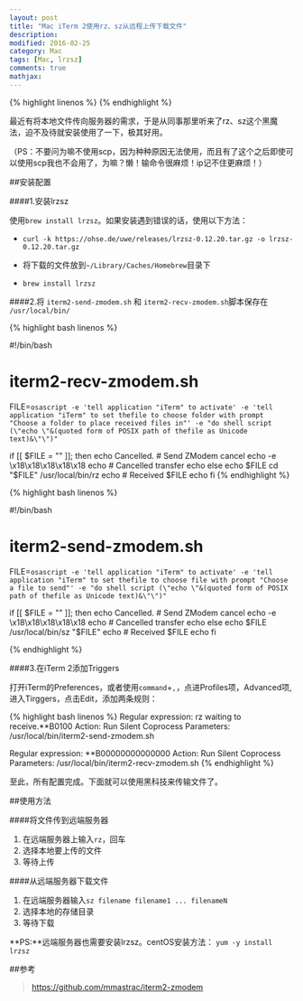 ```yaml
---
layout: post
title: "Mac iTerm 2使用rz、sz从远程上传下载文件"
description: 
modified: 2016-02-25
category: Mac
tags: [Mac, lrzsz]
comments: true
mathjax: 
---
```

{% highlight linenos %}
{% endhighlight %}

最近有将本地文件传向服务器的需求，于是从同事那里听来了rz、sz这个黑魔法，迫不及待就安装使用了一下，极其好用。

（PS：不要问为嘛不使用scp，因为种种原因无法使用，而且有了这个之后即使可以使用scp我也不会用了，为嘛？懒！输命令很麻烦！ip记不住更麻烦！）

##安装配置

####1.安装lrzsz

使用`brew install lrzsz`。如果安装遇到错误的话，使用以下方法：

- `curl -k https://ohse.de/uwe/releases/lrzsz-0.12.20.tar.gz -o lrzsz-0.12.20.tar.gz`

- 将下载的文件放到`~/Library/Caches/Homebrew`目录下
- `brew install lrzsz`

####2.将 `iterm2-send-zmodem.sh` 和 `iterm2-recv-zmodem.sh`脚本保存在 `/usr/local/bin/`


{% highlight bash linenos %}

#!/bin/bash
# iterm2-recv-zmodem.sh

FILE=`osascript -e 'tell application "iTerm" to activate' -e 'tell application "iTerm" to set thefile to choose folder with prompt "Choose a folder to place received files in"' -e "do shell script (\"echo \"&(quoted form of POSIX path of thefile as Unicode text)&\"\")"`

if [[ $FILE = "" ]]; then
	echo Cancelled.
	# Send ZModem cancel
	echo -e \\x18\\x18\\x18\\x18\\x18
	echo \# Cancelled transfer
	echo
else
	echo $FILE
	cd "$FILE"
	/usr/local/bin/rz 
	echo \# Received $FILE
	echo
fi
{% endhighlight %}



{% highlight bash linenos %}

#!/bin/bash
# iterm2-send-zmodem.sh

FILE=`osascript -e 'tell application "iTerm" to activate' -e 'tell application "iTerm" to set thefile to choose file with prompt "Choose a file to send"' -e "do shell script (\"echo \"&(quoted form of POSIX path of thefile as Unicode text)&\"\")"`

if [[ $FILE = "" ]]; then
	echo Cancelled.
	# Send ZModem cancel
	echo -e \\x18\\x18\\x18\\x18\\x18
	echo \# Cancelled transfer
	echo
else
	echo $FILE
	/usr/local/bin/sz "$FILE"
	echo \# Received $FILE
	echo
fi

{% endhighlight %}

####3.在iTerm 2添加Triggers

打开iTerm的Preferences，或者使用`command`+`,`，点进Profiles项，Advanced项,进入Tirggers，点击Edit，添加两条规则：

{% highlight bash linenos %}
Regular expression: rz waiting to receive.\*\*B0100
Action: Run Silent Coprocess
Parameters: /usr/local/bin/iterm2-send-zmodem.sh

Regular expression: \*\*B00000000000000
Action: Run Silent Coprocess
Parameters: /usr/local/bin/iterm2-recv-zmodem.sh
{% endhighlight %}

至此，所有配置完成。下面就可以使用黑科技来传输文件了。

##使用方法

####将文件传到远端服务器

1. 在远端服务器上输入`rz`，回车
2. 选择本地要上传的文件
3. 等待上传

####从远端服务器下载文件

1. 在远端服务器输入`sz filename filename1 ... filenameN`
2. 选择本地的存储目录
3. 等待下载

**PS:**远端服务器也需要安装lrzsz。centOS安装方法：
`yum -y install lrzsz`

##参考

> https://github.com/mmastrac/iterm2-zmodem